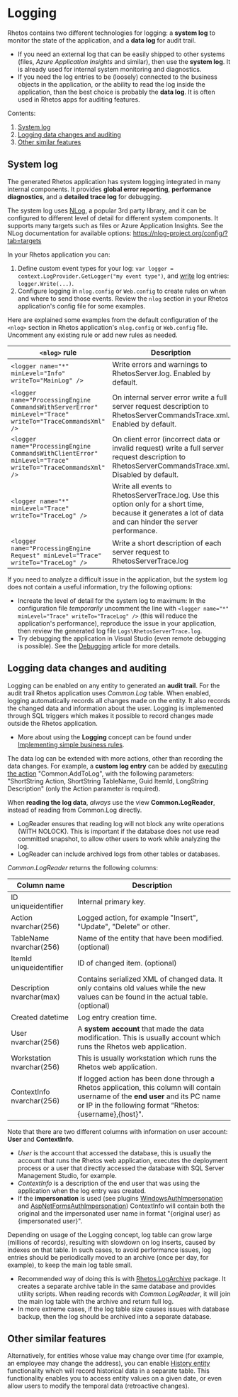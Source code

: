 # Logging

Rhetos contains two different technologies for logging:
a **system log** to monitor the state of the application,
and a **data log** for audit trail.

* If you need an external log that can be easily shipped to other systems
  (files, *Azure Application Insights* and similar), then use the **system log**.
  It is already used for internal system monitoring and diagnostics.
* If you need the log entries to be (loosely) connected to the business objects in the application,
  or the ability to read the log inside the application,
  than the best choice is probably the **data log**.
  It is often used in Rhetos apps for auditing features.

Contents:

1. [System log](#system-log)
2. [Logging data changes and auditing](#logging-data-changes-and-auditing)
3. [Other similar features](#other-similar-features)

## System log

The generated Rhetos application has system logging integrated in many internal components.
It provides **global error reporting**, **performance diagnostics**,
and a **detailed trace log** for debugging.

The system log uses [NLog](https://nlog-project.org/), a popular 3rd party library,
and it can be configured to different level of detail for different system components.
It supports many targets such as files or Azure Application Insights.
See the NLog documentation for available options: <https://nlog-project.org/config/?tab=targets>

In your Rhetos application you can:

1. Define custom event types for your log: `var logger = context.LogProvider.GetLogger("my event type")`,
   and [write](https://github.com/Rhetos/Rhetos/blob/master/src/Rhetos.Core.Integration/Logging/ILogger.cs)
   log entries: `logger.Write(...)`.
2. Configure logging in `nlog.config` or `Web.config` to create rules on when and where to send those events.
   Review the `nlog` section in your Rhetos application's config file for some examples.

Here are explained some examples from the default configuration of the `<nlog>` section
in Rhetos application's `nlog.config` or `Web.config` file.
Uncomment any existing rule or add new rules as needed.

| `<nlog>` rule | Description |
| --- | --- |
| `<logger name="*" minLevel="Info" writeTo="MainLog" />` | Write errors and warnings to RhetosServer.log. Enabled by default. |
| `<logger name="ProcessingEngine CommandsWithServerError" minLevel="Trace" writeTo="TraceCommandsXml" />` | On internal server error write a full server request description to RhetosServerCommandsTrace.xml. Enabled by default. |
| `<logger name="ProcessingEngine CommandsWithClientError" minLevel="Trace" writeTo="TraceCommandsXml" />` | On client error (incorrect data or invalid request) write a full server request description to RhetosServerCommandsTrace.xml. Disabled by default. |
| `<logger name="*" minLevel="Trace" writeTo="TraceLog" />` | Write all events to RhetosServerTrace.log. Use this option only for a short time, because it generates a lot of data and can hinder the server performance. |
| `<logger name="ProcessingEngine Request" minLevel="Trace" writeTo="TraceLog" />` | Write a short description of each server request to RhetosServerTrace.log |

If you need to analyze a difficult issue in the application,
but the system log does not contain a useful information,
try the following options:

* Increate the level of detail for the system log to maximum:
  In the configuration file *temporarily* uncomment the line with
  `<logger name="*" minLevel="Trace" writeTo="TraceLog" />`
  (this will reduce the application's performance),
  reproduce the issue in your application,
  then review the generated log file `Logs\RhetosServerTrace.log`.
* Try debugging the application in Visual Studio
  (even remote debugging is possible).
  See the [Debugging](Debugging) article for more details.

## Logging data changes and auditing

Logging can be enabled on any entity to generated an **audit trail**.
For the audit trail Rhetos application uses *Common.Log* table.
When enabled, logging automatically records all changes made on the entity.
It also records the changed data and information about the user.
Logging is implemented through SQL triggers which makes it possible to record changes
made outside the Rhetos application.

* More about using the **Logging** concept can be found under
  [Implementing simple business rules](Implementing-simple-business-rules#Logging).

The data log can be extended with more actions, other than recording the data changes.
For example, a **custom log entry** can be added by
[executing the action](Action-concept#execute-an-action) "Common.AddToLog",
with the following parameters: "ShortString Action, ShortString TableName, Guid ItemId, LongString Description"
(only the Action parameter is required).

When **reading the log data**, *always* use the view **Common.LogReader**,
instead of reading from Common.Log directly.

* LogReader ensures that reading log will not block any write operations (WITH NOLOCK).
  This is important if the database does not use read committed snapshot,
  to allow other users to work while analyzing the log.
* LogReader can include archived logs from other tables or databases.

*Common.LogReader* returns the following columns:

| Column name | Description |
| --- | --- |
| ID uniqueidentifier | Internal primary key. |
| Action nvarchar(256) | Logged action, for example "Insert", "Update", "Delete" or other. |
| TableName nvarchar(256) | Name of the entity that have been modified. (optional) |
| ItemId uniqueidentifier | ID of changed item. (optional) |
| Description nvarchar(max) | Contains serialized XML of changed data. It only contains old values while the new values can be found in the actual table. (optional) |
| Created datetime | Log entry creation time. |
| User nvarchar(256) | A **system account** that made the data modification. This is usually account which runs the Rhetos web application. |
| Workstation nvarchar(256) | This is usually workstation which runs the Rhetos web application. |
| ContextInfo nvarchar(256) | If logged action has been done through a Rhetos application, this column will contain username of the **end user** and its PC name or IP in the following format “Rhetos:{username},{host}". |

Note that there are two different columns with information on user account: **User** and **ContextInfo**.

* *User* is the account that accessed the database, this is usually the account that runs
  the Rhetos web application, executes the deployment process or a user that directly
  accessed the database with SQL Server Management Studio, for example.
* *ContextInfo* is a description of the end user that was using the application
  when the log entry was created.
* If the **impersonation** is used (see plugins
  [WindowsAuthImpersonation](https://github.com/Rhetos/WindowsAuthImpersonation)
  and [AspNetFormsAuthImpersonation](https://github.com/Rhetos/AspNetFormsAuthImpersonation))
  ContextInfo will contain both the original and the impersonated
  user name in format "{original user} as {impersonated user}".

Depending on usage of the Logging concept, log table can grow large (millions of records),
resulting with slowdown on log inserts, caused by indexes on that table.
In such cases, to avoid performance issues, log entries should be periodically moved to an
archive (once per day, for example), to keep the main log table small.

* Recommended way of doing this is with
  [Rhetos.LogArchive](https://github.com/Rhetos/LogArchive/blob/master/Readme.md) package.
  It creates a separate archive table in the same database and provides utility scripts.
  When reading records with *Common.LogReader*, it will join the main log table with the archive and return full log.
* In more extreme cases, if the log table size causes issues with database backup,
  then the log should be archived into a separate database.

## Other similar features

Alternatively, for entities whose value may change over time
(for example, an employee may change the address),
you can enable [History entity](Temporal-data-and-change-history)
functionality which will record historical data in a separate table.
This functionality enables you to access entity values on a given date,
or even allow users to modify the temporal data (retroactive changes).
